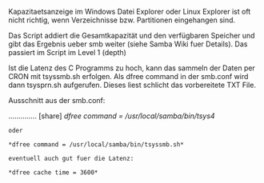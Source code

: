 Kapazitaetsanzeige im Windows Datei Explorer oder Linux Explorer ist oft nicht richtig,
wenn Verzeichnisse bzw. Partitionen eingehangen sind.

Das Script addiert die Gesamtkapazität und den verfügbaren Speicher und gibt das Ergebnis
ueber smb weiter (siehe Samba Wiki fuer Details). Das passiert im Script im Level 1 (depth)

Ist die Latenz des C Programms zu hoch, kann das sammeln der Daten per CRON mit tsyssmb.sh erfolgen.
Als dfree command in der smb.conf wird dann tsysprn.sh aufgerufen. Dieses liest schlicht
das vorbereitete TXT File.

Ausschnitt aus der smb.conf:

..............
[share]
    *dfree command = /usr/local/samba/bin/tsys4*

    oder

    *dfree command = /usr/local/samba/bin/tsyssmb.sh*

    eventuell auch gut fuer die Latenz:

    *dfree cache time = 3600*
